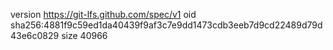 version https://git-lfs.github.com/spec/v1
oid sha256:4881f9c59ed1da40439f9af3c7e9dd1473cdb3eeb7d9cd22489d79d43e6c0829
size 40966
